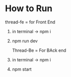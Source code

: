 # How to Run

   thread-fe = for Front End
1. in terminal -> npm i
2. npm run dev

   Thread-Be = For BAck end
1. in terminal -> npm i
2. npm start
